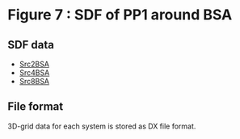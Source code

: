# Figure 7 : SDF of PP1 around BSA 

## SDF data 

* [Src2BSA](./src2bsa.dx)
* [Src4BSA](./src4bsa.dx)
* [Src8BSA](./src8bsa.dx)

## File format

3D-grid data for each system is stored as DX file format.
